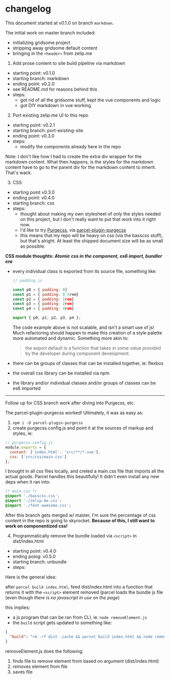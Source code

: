 # changelog

This document started at v0.1.0 on branch `markdown`.

The initial work on master branch included:

- initializing gridsome project
- stripping away gridsome default content
- bringing in the `<header>` from zelip.me

1. Add prose content to site build pipeline via markdown

- starting point: v0.1.0
- starting branch: markdown
- ending point: v0.2.0
- see README.md for reasons behind this
- steps:
  - got rid of all the gridsome stuff, kept the vue components and logic
  - got DIY markdown in vue working

2. Port existing zelip.me UI to this repo

- starting point: v0.2.1
- starting branch: port-existing-site
- ending point: v0.3.0
- steps:
  - modify the components already here in the repo

Note: I don't like how I had to create the extra div wrapper for the markdown content. What then happens, is the styles for the markdown content have to go to the parent div for the markdown content to inherit. That's wack.

3. CSS

- starting point v0.3.0
- ending point: v0.4.0
- starting branch: css
- steps:
  - thought about making my own stylesheet of _only_ the styles needed on this project, but I don't really want to put that work into it right now.
  - I'd like to try [Purgecss](https://www.purgecss.com/), via [parcel-plugin-purgecss](https://github.com/cprecioso/parcel-plugin-purgecss)
  - this means that my repo will be heavy on css (via the basscss stuff), but that's alright. At least the shipped document size will be as small as possible.

**CSS module thoughts: _Atomic css in the component, es6 import, bundler era_**

- every individual class is exported from its source file, something like:

  ```js
  // padding.js

  const p0 = { padding: 0}
  const p1 = { padding: 0.5rem}
  const p2 = { padding: 1rem}
  const p3 = { padding: 2rem}
  const p4 = { padding: 4rem}

  export { p0, p1, p2, p3, p4 };
  ```

  The code example above is not scalable, and isn't a smart use of js!
  Much refactoring should happen to make this creation of a style palette
  more automated and dynamic. Something more akin to:

  > the export default is a function that takes in some value
  > provided by the developer during component development.

- there can be groups of classes that can be installed together, ie: flexbox
- the overall css library can be installed via npm
- the library and/or individual classes and/or groups of classes
  can be es6 imported

---

Follow up for CSS branch work after diving into Purgecss, etc.

The parcel-plugin-purgecss worked! Ultimately, it was as easy as:

1. `npm i -D parcel-plugin-purgecss`
2. create purgecss.config.js and point it at the sources of markup and styles, ie:

```js
// purgecss.config.js
module.exports = {
  content: ['index.html', 'src/**/*.vue'],
  css: ['src/css/main.css']
};
```

I brought in all css files locally, and creted a main.css file that imports all the actual goods. Parcel handles this beautifully! It didn't even install any new deps when it ran into:

```css
/* main.css */
@import './basscss.css';
@import './zelip.me.css';
@import './font-awesome.css';
```

After this branch gets merged w/ master, I'm sure the percentage of css content in the repo is going to skyrocket. **Because of this, I still want to work on componentized css!**

4. Programmatically remove the bundle loaded via `<script>` in dist/index.html

- starting point: v0.4.0
- ending poing: v0.5.0
- starting branch: unbundle
- steps:

Here is the general idea:

after `parcel build index.html`, feed dist/index.html into a function that returns it with the `<script>` element removed (parcel loads the bundle js file (even though _there is no javascript in use on the page_)

this implies:

- a js program that can be ran from CLI, ie: `node removeElement.js`
- the `build` script gets updated to something like:

```json
{
  "build": "rm -rf dist .cache && parcel build index.html && node removeElement.js dist/index.html"
}
```

removeElement.js does the following:

1. finds file to remove element from based on argument (dist/index.html)
2. removes element from file
3. saves file
